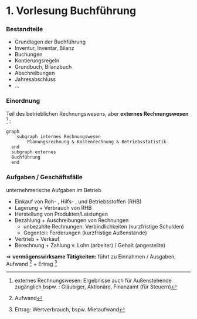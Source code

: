# 1. Vorlesung Buchführung

### Bestandteile

- Grundlagen der Buchführung 
- Inventur, Inventar, Bilanz
- Buchungen
- Kontierungsregeln
- Grundbuch, Bilanzbuch
- Abschreibungen
- Jahresabschluss
- ...



### Einordnung

Teil des betrieblichen Rechnungswesens, aber **externes Rechnungswesen** [^3] :

```mermaid
graph 
	subgraph internes Rechnungswesen
		Planungsrechnung & Kostenrechnung & Betriebsstatistik   
  end 
  subgraph externes
  Buchführung
  end
```

### Aufgaben / Geschäftsfälle

unternehmerische Aufgaben im Betrieb

- Einkauf von Roh- , Hilfs- , und Betriebsstoffen (RHB)
- Lagerung + Verbrauch von RHB
- Herstellung von Produkten/Leistungen
- Bezahlung  + Auschreibungen von Rechnungen
    - unbezahlte Rechnungen: Verbindlichkeiten (kurzfristige Schulden)
    - Gegenteil: Forderungen (kurzfristige Außenstände)
- Vertrieb + Verkauf
- Berechnung + Zahlung v. Lohn (arbeiter) / Gehalt (angestellte)

=> **vermögenswirksame Tätigkeiten:** führt zu Einnahmen / Ausgaben, Aufwand [^1] + Ertrag [^2]





[^1]: Aufwand
[^2]: Ertrag: Wertverbrauch, bspw. Mietaufwand
[^3]: externes Rechnungswesen: Ergebnisse auch für Außenstehende zugänglich bspw. : Gläubiger, Aktionäre, Finanzamt (für Steuern)

